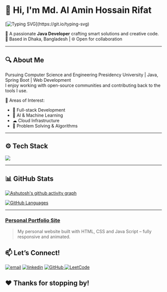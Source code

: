 # 👋 Hi, I'm Md. Al Amin Hossain Rifat

[![Typing SVG](https://readme-typing-svg.demolab.com/?lines=Java+Full+Stack+Developer;Code.+Create.+Solve.)](https://git.io/typing-svg)

🔧 A passionate **Java Developer** crafting smart solutions and creative code.  
📍 Based in Dhaka, Bangladesh | 🌐 Open for collaboration

---

## 🔍 About Me

Pursuing Computer Science and Engineering Presidency University | Java, Spring Boot | Web Development <br> 
I enjoy working with open-source communities and contributing back to the tools I use.

🧠 Areas of Interest:
- 🧱 Full-stack Development
- 🤖 AI & Machine Learning
- ☁ Cloud Infrastructure
- 🎯 Problem Solving & Algorithms

---

## ⚙ Tech Stack

<div align="left">
  <img src="https://skillicons.dev/icons?i=java,py,spring,react,docker,aws,git,wordpress" />
</div>

---

## 📊 GitHub Stats



[![Ashutosh's github activity graph](https://github-readme-activity-graph.vercel.app/graph?username=alaminhossainrifat&theme=dracula)](https://github.com/alaminhossainrifat/github-readme-activity-graph)

[![GitHub Languages](https://github-readme-stats.vercel.app/api/top-langs/?username=alaminhossainrifat&layout=compact&theme=radical)](https://github.com/alaminhossainrifat)


---
### [Personal Portfolio Site](https://alaminhossainrifat.github.io/Portfolio)
> My personal website built with HTML, CSS and Java Script – fully responsive and animated.


## 📫 Let’s Connect!

<a href="mailto:alaminhossainrif@gmail.com"><img src="https://img.shields.io/badge/-Email-blue?style=for-the-badge&logo=email" alt="email"/></a>
<a href="https://www.linkedin.com/in/alaminhossainrifat/"><img src="https://img.shields.io/badge/-LinkedIn-blue?style=for-the-badge&logo=linkedin" alt="linkedin"/></a>
<a href="https://github.com/alaminhossainrifat">
  <img src="https://img.shields.io/badge/-GitHub-black?style=for-the-badge&logo=github&color=blue" alt="GitHub" />
</a>
<a href="https://leetcode.com/alaminhossainrifat">
  <img src="https://img.shields.io/badge/-LeetCode-green?style=for-the-badge&logo=leetcode&color=orange" alt="LeetCode" />
</a>

<!-- ---

## 📸 Latest Screenshot / Project Preview

![My Awesome Project](https://via.placeholder.com/600x300.png?text=Preview+Image)  
*Optional screenshot of your latest project or portfolio site*

--- -->

## ❤️ Thanks for stopping by!
